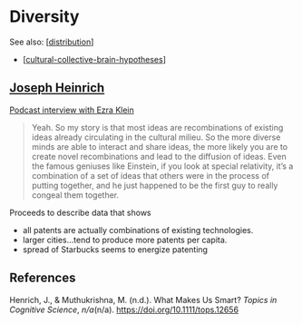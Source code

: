 <!--
 Copyright (C) 2023 David Jones
 
 This file is part of memex.
 
 memex is free software: you can redistribute it and/or modify
 it under the terms of the GNU General Public License as published by
 the Free Software Foundation, either version 3 of the License, or
 (at your option) any later version.
 
 memex is distributed in the hope that it will be useful,
 but WITHOUT ANY WARRANTY; without even the implied warranty of
 MERCHANTABILITY or FITNESS FOR A PARTICULAR PURPOSE.  See the
 GNU General Public License for more details.
 
 You should have received a copy of the GNU General Public License
 along with memex.  If not, see <http://www.gnu.org/licenses/>.
-->

# Diversity 

See also: [[distribution]]

- [[cultural-collective-brain-hypotheses]]

## [Joseph Heinrich](https://henrich.fas.harvard.edu/)

[Podcast interview with Ezra Klein](https://www.nytimes.com/2023/05/26/opinion/ezra-klein-podcast-joseph-henrich.html?showTranscript=1)

> Yeah. So my story is that most ideas are recombinations of existing ideas already circulating in the cultural milieu. So the more diverse minds are able to interact and share ideas, the more likely you are to create novel recombinations and lead to the diffusion of ideas. Even the famous geniuses like Einstein, if you look at special relativity, it’s a combination of a set of ideas that others were in the process of putting together, and he just happened to be the first guy to really congeal them together.

Proceeds to describe data that shows 

- all patents are actually combinations of existing technologies. 
- larger cities...tend to produce more patents per capita.
- spread of Starbucks seems to energize patenting

## References 

Henrich, J., & Muthukrishna, M. (n.d.). What Makes Us Smart? *Topics in Cognitive Science*, *n/a*(n/a). <https://doi.org/10.1111/tops.12656>


[//begin]: # "Autogenerated link references for markdown compatibility"
[distribution]: distribution "Distribution"
[cultural-collective-brain-hypotheses]: cultural-collective-brain-hypotheses "Cultural and Collective Brain Hypotheses"
[//end]: # "Autogenerated link references"